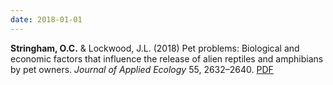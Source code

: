 ```yaml
---
date: 2018-01-01
---
```


**Stringham, O.C.** & Lockwood, J.L. (2018) Pet problems: Biological and economic factors that influence the release of alien reptiles and amphibians by pet owners. _Journal of Applied Ecology_ 55, 2632–2640. [PDF](https://www.researchgate.net/profile/Oliver-Stringham-2/publication/327169708_Pet_problems_Biological_and_economic_factors_that_influence_the_release_of_alien_reptiles_and_amphibians_by_pet_owners/links/5ba69611299bf13e6045f0e8/Pet-problems-Biological-and-economic-factors-that-influence-the-release-of-alien-reptiles-and-amphibians-by-pet-owners.pdf)

